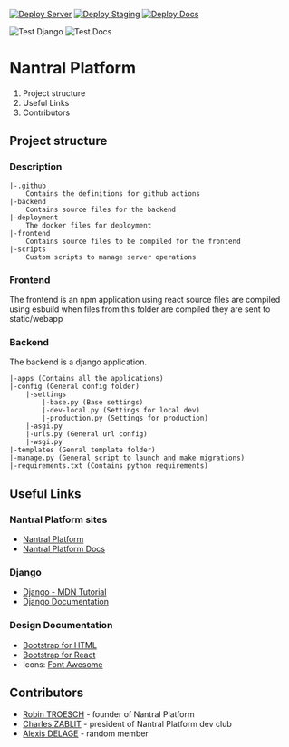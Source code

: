 [![Deploy Server](https://github.com/nantral-platform/nantralPlatform/actions/workflows/deploy-server.yml/badge.svg?branch=master)](https://nantral-platform.fr)
[![Deploy Staging](https://github.com/nantral-platform/nantralPlatform/actions/workflows/deploy-staging.yml/badge.svg?branch=staging)](https://dev.nantral-platform.fr)
[![Deploy Docs](https://github.com/nantral-platform/nantralPlatform/actions/workflows/deploy-docs.yml/badge.svg?branch=master)](https://docs.nantral-platform.fr)

![Test Django](https://github.com/nantral-platform/nantralPlatform/actions/workflows/test-django.yml/badge.svg)
![Test Docs](https://github.com/nantral-platform/nantralPlatform/actions/workflows/test-docs.yml/badge.svg)

# Nantral Platform

1. Project structure
2. Useful Links
3. Contributors

## Project structure
### Description
```
|-.github 
    Contains the definitions for github actions
|-backend
    Contains source files for the backend
|-deployment
    The docker files for deployment
|-frontend
    Contains source files to be compiled for the frontend
|-scripts
    Custom scripts to manage server operations
 ```

### Frontend
The frontend is an npm application using react
source files are compiled using esbuild
when files from this folder are compiled they are sent
to static/webapp

### Backend
The backend is a django application.
```
|-apps (Contains all the applications)
|-config (General config folder)
    |-settings
        |-base.py (Base settings)
        |-dev-local.py (Settings for local dev)
        |-production.py (Settings for production)
    |-asgi.py
    |-urls.py (General url config)
    |-wsgi.py
|-templates (Genral template folder)
|-manage.py (General script to launch and make migrations)
|-requirements.txt (Contains python requirements)
```

## Useful Links

### Nantral Platform sites
* [Nantral Platform](https://nantral-platform.fr)
* [Nantral Platform Docs](https://docs.nantral-platform.fr)

### Django
* [Django - MDN Tutorial](https://developer.mozilla.org/fr/docs/Learn/Server-side/Django)
* [Django Documentation](https://docs.djangoproject.com/en/3.2/)

### Design Documentation
* [Bootstrap for HTML](https://getbootstrap.com/docs/5.0/getting-started/introduction/)
* [Bootstrap for React](https://react-bootstrap.github.io/components/alerts)
* Icons: [Font Awesome](https://fontawesome.com/v5.15/icons?d=gallery&p=2&m=free)


## Contributors
* [Robin TROESCH](https://github.com/unitrium) - founder of Nantral Platform
* [Charles ZABLIT](https://github.com/charles-zablit) - president of Nantral Platform dev club
* [Alexis DELAGE](https://github.com/hydrielax) - random member

    

